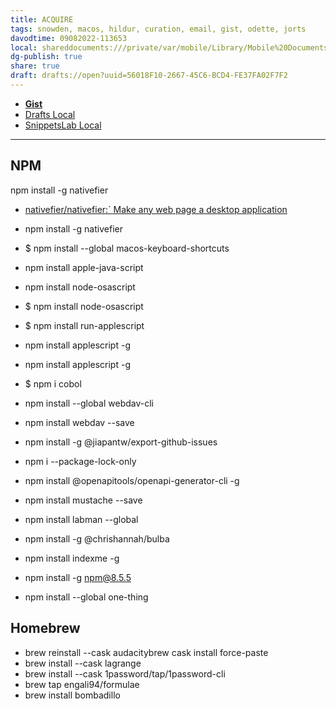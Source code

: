 ```yaml
---
title: ACQUIRE
tags: snowden, macos, hildur, curation, email, gist, odette, jorts
davodtime: 09082022-113653
local: shareddocuments:///private/var/mobile/Library/Mobile%20Documents/iCloud~md~obsidian/Documents/OBSHIDDIAN/drafts/56018F10-2667-45C6-BCD4-FE37FA02F7F2.md
dg-publish: true
share: true
draft: drafts://open?uuid=56018F10-2667-45C6-BCD4-FE37FA02F7F2
---
```


- [**Gist**](https://gist.github.com/298a36ee3362170f20760c8bb11d7625)
- [Drafts Local](drafts://open?uuid=56018F10-2667-45C6-BCD4-FE37FA02F7F2)
- [SnippetsLab Local](snippetslab://snippet/49E3A78D-CCDD-47F6-8673-FD38130E69F7/)

<script src="https://gist.github.com/extratone/298a36ee3362170f20760c8bb11d7625.js"></script>

---

## NPM

npm install -g nativefier
- [nativefier/nativefier:` Make any web page a desktop application](https://github.com/nativefier/nativefier)

- npm install -g nativefier
- $ npm install --global macos-keyboard-shortcuts
- npm install apple-java-script
- npm install node-osascript
- $ npm install node-osascript
- $ npm install run-applescript
- npm install applescript -g
- npm install applescript -g
- $ npm i cobol
- npm install --global webdav-cli
- npm install webdav --save
- npm install -g @jiapantw/export-github-issues
- npm i --package-lock-only
- npm install @openapitools/openapi-generator-cli -g
- npm install mustache --save
- npm install labman --global
- npm install -g @chrishannah/bulba
- npm install indexme -g
- npm install -g npm@8.5.5
- npm install --global one-thing


## Homebrew 

- brew reinstall --cask audacitybrew cask install force-paste
- brew install --cask lagrange
- brew install --cask 1password/tap/1password-cli
- brew tap engali94/formulae
- brew install bombadillo